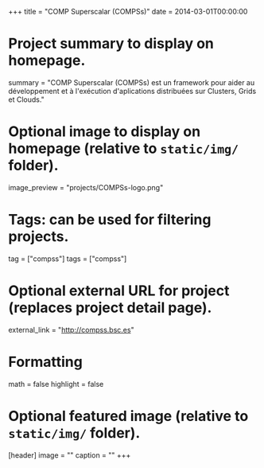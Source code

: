 +++
title = "COMP Superscalar (COMPSs)"
date = 2014-03-01T00:00:00

# Project summary to display on homepage.

summary = "COMP Superscalar (COMPSs) est un framework pour aider au développement et à l'exécution d'aplications distribuées sur Clusters, Grids et Clouds."

# Optional image to display on homepage (relative to `static/img/` folder).
image_preview = "projects/COMPSs-logo.png"

# Tags: can be used for filtering projects.
tag = ["compss"]
tags = ["compss"]

# Optional external URL for project (replaces project detail page).
external_link = "http://compss.bsc.es"

# Formatting
math = false
highlight = false

# Optional featured image (relative to `static/img/` folder).
[header]
image = ""
caption = ""
+++
